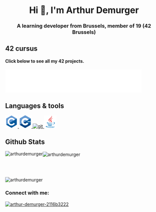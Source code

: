 <h1 align="center">Hi 👋, I'm Arthur Demurger</h1>
<h3 align="center">A learning developer from Brussels, member of 19 (42 Brussels) </h3>

## 42 cursus
<h4> Click below to see all my 42 projects. </h3>
<p><img align="center" src="/img/project.png" alt="arthurdemurger" href="https://github.com/arthurdemurger/42-Cursus" /></p>

## Languages & tools
<p align="left"> <a href="https://www.cprogramming.com/" target="_blank" rel="noreferrer"> <img src="https://raw.githubusercontent.com/devicons/devicon/master/icons/c/c-original.svg" alt="c" width="40" height="40"/> </a> <a href="https://www.w3schools.com/cpp/" target="_blank" rel="noreferrer"> <img src="https://raw.githubusercontent.com/devicons/devicon/master/icons/cplusplus/cplusplus-original.svg" alt="cplusplus" width="40" height="40"/> </a> <a href="https://git-scm.com/" target="_blank" rel="noreferrer"> <img src="https://www.vectorlogo.zone/logos/git-scm/git-scm-icon.svg" alt="git" width="40" height="40"/> </a> <a href="https://www.java.com" target="_blank" rel="noreferrer"> <img src="https://raw.githubusercontent.com/devicons/devicon/master/icons/java/java-original.svg" alt="java" width="40" height="40"/> </a> </p>

## Github Stats
<p><img align="left" src="https://github-readme-stats.vercel.app/api?username=arthurdemurger&count_private=true&theme=calm&show_icons=true" alt="arthurdemurger" /></p>
<p><img align="center" src="https://github-readme-stats.vercel.app/api/top-langs?username=arthurdemurger&layout=compact&count_private=false&theme=calm&show_icons=true" alt="arthurdemurger" /></p>
<br/>
<br/>
<p><img align="center" src="https://github-readme-streak-stats.herokuapp.com/?user=arthurdemurger&theme=calm&show_icons=true" alt="arthurdemurger" /></p>

<h3 align="left">Connect with me:</h3>
<p align="left">
<a href="https://linkedin.com/in/arthur-demurger-2116b3222" target="blank"><img align="center" src="https://raw.githubusercontent.com/rahuldkjain/github-profile-readme-generator/master/src/images/icons/Social/linked-in-alt.svg" alt="arthur-demurger-2116b3222" height="30" width="40" /></a>
</p>
